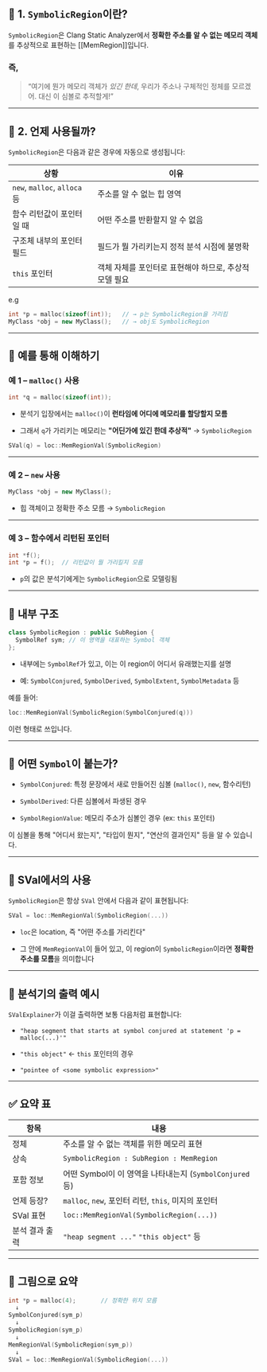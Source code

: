 ## 🔷 1. `SymbolicRegion`이란?

`SymbolicRegion`은 Clang Static Analyzer에서 **정확한 주소를 알 수 없는 메모리 객체**를 추상적으로 표현하는 [[MemRegion]]입니다.

### 즉,

> “여기에 뭔가 메모리 객체가 _있긴 한데_, 우리가 주소나 구체적인 정체를 모르겠어. 대신 이 심볼로 추적할게!”

---

## 🔷 2. 언제 사용될까?

`SymbolicRegion`은 다음과 같은 경우에 자동으로 생성됩니다:

|상황|이유|
|---|---|
|`new`, `malloc`, `alloca` 등|주소를 알 수 없는 힙 영역|
|함수 리턴값이 포인터일 때|어떤 주소를 반환할지 알 수 없음|
|구조체 내부의 포인터 필드|필드가 뭘 가리키는지 정적 분석 시점에 불명확|
|`this` 포인터|객체 자체를 포인터로 표현해야 하므로, 추상적 모델 필요|
e.g
```cpp
int *p = malloc(sizeof(int));   // → p는 SymbolicRegion을 가리킴
MyClass *obj = new MyClass();   // → obj도 SymbolicRegion
```

---
## 🔶 예를 통해 이해하기

### 예 1 – `malloc()` 사용

```cpp
int *q = malloc(sizeof(int));
```

- 분석기 입장에서는 `malloc()`이 **런타임에 어디에 메모리를 할당할지 모름**
    
- 그래서 `q`가 가리키는 메모리는 **"어딘가에 있긴 한데 추상적"** → `SymbolicRegion`
    
```cpp
SVal(q) = loc::MemRegionVal(SymbolicRegion)
```


---

### 예 2 – `new` 사용

```cpp
MyClass *obj = new MyClass();
```

- 힙 객체이고 정확한 주소 모름 → `SymbolicRegion`

---

### 예 3 – 함수에서 리턴된 포인터

```cpp
int *f();
int *p = f();  // 리턴값이 뭘 가리킬지 모름
```

- `p`의 값은 분석기에게는 `SymbolicRegion`으로 모델링됨

---

## 🔷 내부 구조

```cpp
class SymbolicRegion : public SubRegion {
  SymbolRef sym; // 이 영역을 대표하는 Symbol 객체
};
```
- 내부에는 `SymbolRef`가 있고, 이는 이 region이 어디서 유래했는지를 설명
    
- 예: `SymbolConjured`, `SymbolDerived`, `SymbolExtent`, `SymbolMetadata` 등
    

예를 들어:

```cpp
loc::MemRegionVal(SymbolicRegion(SymbolConjured(q)))
```
이런 형태로 쓰입니다.

---
## 🔷 어떤 `Symbol`이 붙는가?

- `SymbolConjured`: 특정 문장에서 새로 만들어진 심볼 (`malloc()`, `new`, 함수리턴)
    
- `SymbolDerived`: 다른 심볼에서 파생된 경우
    
- `SymbolRegionValue`: 메모리 주소가 심볼인 경우 (ex: `this` 포인터)
    

이 심볼을 통해 "어디서 왔는지", "타입이 뭔지", "연산의 결과인지" 등을 알 수 있습니다.

---

## 🔷 SVal에서의 사용

`SymbolicRegion`은 항상 `SVal` 안에서 다음과 같이 표현됩니다:

```cpp
SVal = loc::MemRegionVal(SymbolicRegion(...))
```
- `loc`은 location, 즉 "어떤 주소를 가리킨다"
    
- 그 안에 `MemRegionVal`이 들어 있고, 이 region이 `SymbolicRegion`이라면 **정확한 주소를 모름**을 의미합니다
    

---

## 🔷 분석기의 출력 예시

`SValExplainer`가 이걸 출력하면 보통 다음처럼 표현합니다:

- `"heap segment that starts at symbol conjured at statement 'p = malloc(...)'"`
    
- `"this object"` ← `this` 포인터의 경우
    
- `"pointee of <some symbolic expression>"`
    

---

## ✅ 요약 표

| 항목       | 내용                                          |
| -------- | ------------------------------------------- |
| 정체       | 주소를 알 수 없는 객체를 위한 메모리 표현                    |
| 상속       | `SymbolicRegion : SubRegion : MemRegion`    |
| 포함 정보    | 어떤 Symbol이 이 영역을 나타내는지 (`SymbolConjured` 등) |
| 언제 등장?   | `malloc`, `new`, 포인터 리턴, `this`, 미지의 포인터    |
| SVal 표현  | `loc::MemRegionVal(SymbolicRegion(...))`    |
| 분석 결과 출력 | `"heap segment ..."` `"this object"` 등      |

---

## 🔶 그림으로 요약

```cpp
int *p = malloc(4);       // 정확한 위치 모름
  ↓
SymbolConjured(sym_p)
  ↓
SymbolicRegion(sym_p)
  ↓
MemRegionVal(SymbolicRegion(sym_p))
  ↓
SVal = loc::MemRegionVal(SymbolicRegion(...))
```